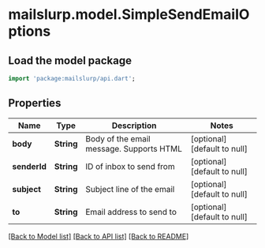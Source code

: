 # mailslurp.model.SimpleSendEmailOptions

## Load the model package
```dart
import 'package:mailslurp/api.dart';
```

## Properties
Name | Type | Description | Notes
------------ | ------------- | ------------- | -------------
**body** | **String** | Body of the email message. Supports HTML | [optional] [default to null]
**senderId** | **String** | ID of inbox to send from | [optional] [default to null]
**subject** | **String** | Subject line of the email | [optional] [default to null]
**to** | **String** | Email address to send to | [optional] [default to null]

[[Back to Model list]](../README.md#documentation-for-models) [[Back to API list]](../README.md#documentation-for-api-endpoints) [[Back to README]](../README.md)


